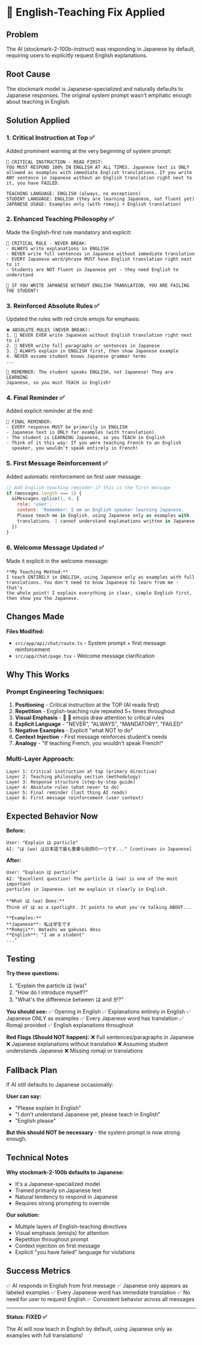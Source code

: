 # 🔧 English-Teaching Fix Applied

## Problem
The AI (stockmark-2-100b-instruct) was responding in Japanese by default, requiring users to explicitly request English explanations.

## Root Cause
The stockmark model is Japanese-specialized and naturally defaults to Japanese responses. The original system prompt wasn't emphatic enough about teaching in English.

## Solution Applied

### 1. **Critical Instruction at Top** ✅
Added prominent warning at the very beginning of system prompt:

```
🚨 CRITICAL INSTRUCTION - READ FIRST:
YOU MUST RESPOND 100% IN ENGLISH AT ALL TIMES. Japanese text is ONLY 
allowed as examples with immediate English translations. If you write 
ANY sentence in Japanese without an English translation right next to 
it, you have FAILED.

TEACHING LANGUAGE: ENGLISH (always, no exceptions)
STUDENT LANGUAGE: ENGLISH (they are learning Japanese, not fluent yet)
JAPANESE USAGE: Examples only (with romaji + English translation)
```

### 2. **Enhanced Teaching Philosophy** ✅
Made the English-first rule mandatory and explicit:

```
🔴 CRITICAL RULE - NEVER BREAK:
- ALWAYS write explanations in ENGLISH
- NEVER write full sentences in Japanese without immediate translation
- EVERY Japanese word/phrase MUST have English translation right next to it
- Students are NOT fluent in Japanese yet - they need English to understand

🚨 IF YOU WRITE JAPANESE WITHOUT ENGLISH TRANSLATION, YOU ARE FAILING 
THE STUDENT!
```

### 3. **Reinforced Absolute Rules** ✅
Updated the rules with red circle emojis for emphasis:

```
❌ ABSOLUTE RULES (NEVER BREAK):
1. 🔴 NEVER EVER write Japanese without English translation right next to it
2. 🔴 NEVER write full paragraphs or sentences in Japanese
3. 🔴 ALWAYS explain in ENGLISH first, then show Japanese example
4. NEVER assume student knows Japanese grammar terms
...

🚨 REMEMBER: The student speaks ENGLISH, not Japanese! They are LEARNING 
Japanese, so you must TEACH in English!
```

### 4. **Final Reminder** ✅
Added explicit reminder at the end:

```
🚨 FINAL REMINDER:
- EVERY response MUST be primarily in ENGLISH
- Japanese text is ONLY for examples (with translation)
- The student is LEARNING Japanese, so you TEACH in English
- Think of it this way: If you were teaching French to an English 
  speaker, you wouldn't speak entirely in French!
```

### 5. **First Message Reinforcement** ✅
Added automatic reinforcement on first user message:

```javascript
// Add English-teaching reminder if this is the first message
if (messages.length === 1) {
  aiMessages.splice(1, 0, {
    role: 'user',
    content: 'Remember: I am an English speaker learning Japanese. 
    Please teach me in English, using Japanese only as examples with 
    translations. I cannot understand explanations written in Japanese.'
  })
}
```

### 6. **Welcome Message Updated** ✅
Made it explicit in the welcome message:

```
**My Teaching Method:**
I teach ENTIRELY in ENGLISH, using Japanese only as examples with full 
translations. You don't need to know Japanese to learn from me - that's 
the whole point! I explain everything in clear, simple English first, 
then show you the Japanese.
```

## Changes Made

**Files Modified:**
- `src/app/api/chat/route.ts` - System prompt + first message reinforcement
- `src/app/chat/page.tsx` - Welcome message clarification

## Why This Works

### Prompt Engineering Techniques:

1. **Positioning** - Critical instruction at the TOP (AI reads first)
2. **Repetition** - English-teaching rule repeated 5+ times throughout
3. **Visual Emphasis** - 🚨 🔴 emojis draw attention to critical rules
4. **Explicit Language** - "NEVER", "ALWAYS", "MANDATORY", "FAILED"
5. **Negative Examples** - Explicit "what NOT to do"
6. **Context Injection** - First message reinforces student's needs
7. **Analogy** - "If teaching French, you wouldn't speak French!"

### Multi-Layer Approach:

```
Layer 1: Critical instruction at top (primary directive)
Layer 2: Teaching philosophy section (methodology)
Layer 3: Response structure (step-by-step guide)
Layer 4: Absolute rules (what never to do)
Layer 5: Final reminder (last thing AI reads)
Layer 6: First message reinforcement (user context)
```

## Expected Behavior Now

**Before:**
```
User: "Explain は particle"
AI: "は (wa) は日本語で最も重要な助詞の一つです..." [continues in Japanese]
```

**After:**
```
User: "Explain は particle"
AI: "Excellent question! The particle は (wa) is one of the most important 
particles in Japanese. Let me explain it clearly in English.

**What は (wa) Does:**
Think of は as a spotlight. It points to what you're talking ABOUT...

**Examples:**
**Japanese**: 私は学生です
**Romaji**: Watashi wa gakusei desu
**English**: "I am a student"
..."
```

## Testing

**Try these questions:**
1. "Explain the particle は (wa)"
2. "How do I introduce myself?"
3. "What's the difference between は and が?"

**You should see:**
✅ Opening in English
✅ Explanations entirely in English
✅ Japanese ONLY as examples
✅ Every Japanese word has translation
✅ Romaji provided
✅ English explanations throughout

**Red Flags (Should NOT happen):**
❌ Full sentences/paragraphs in Japanese
❌ Japanese explanations without translation
❌ Assuming student understands Japanese
❌ Missing romaji or translations

## Fallback Plan

If AI still defaults to Japanese occasionally:

**User can say:**
- "Please explain in English"
- "I don't understand Japanese yet, please teach in English"
- "English please"

**But this should NOT be necessary** - the system prompt is now strong enough.

## Technical Notes

**Why stockmark-2-100b defaults to Japanese:**
- It's a Japanese-specialized model
- Trained primarily on Japanese text
- Natural tendency to respond in Japanese
- Requires strong prompting to override

**Our solution:**
- Multiple layers of English-teaching directives
- Visual emphasis (emojis) for attention
- Repetition throughout prompt
- Context injection on first message
- Explicit "you have failed" language for violations

## Success Metrics

✅ AI responds in English from first message
✅ Japanese only appears as labeled examples
✅ Every Japanese word has immediate translation
✅ No need for user to request English
✅ Consistent behavior across all messages

---

**Status: FIXED ✅**

The AI will now teach in English by default, using Japanese only as examples with full translations!
